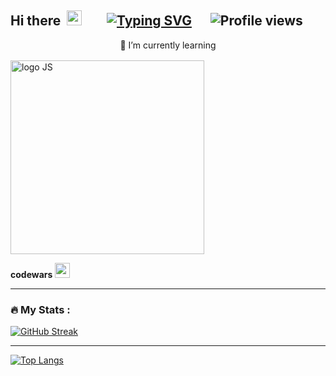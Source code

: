 <!-- ## Hi there 👋&nbsp; &nbsp; &nbsp; &nbsp;<span><a href="https://vitalimay.github.io/rsschool-cv/"><img src="https://readme-typing-svg.demolab.com?font=Segoe+UI+Semibold&weight=600&pause=1000&color=A52A2AA6&vCenter=true&multiline=true&width=620&height=33&lines=I'm+a+Front-end+Developer+(Entry+Level)" alt="Typing SVG" /></a></a>&nbsp; &nbsp; &nbsp;</a>  <img src="https://komarev.com/ghpvc/?username=VitaliMay&style=flat-square&color=blue" alt="Profile views"/></span> -->

<h2>Hi there&nbsp;  
<img src="https://github.com/blackcater/blackcater/raw/main/images/Hi.gif" height="24"/>&nbsp; &nbsp; &nbsp; &nbsp;
<span><a href="https://git.io/typing-svg"><img src="https://readme-typing-svg.demolab.com?  font=Segoe+UI+Semibold&weight=600&pause=1000&color=A52A2AA6&vCenter=true&multiline=true&width=620&height=33&lines=I'm+a+Front-end+Developer+(Entry+Level)" alt="Typing SVG" /></a></a>&nbsp; &nbsp; &nbsp;</a>
<img src="https://komarev.com/ghpvc/?username=VitaliMay&style=flat-square&color=blue" alt="Profile views"/></span>
</h2>

<!--
**VitaliMay/VitaliMay** is a ✨ _special_ ✨ repository because its `README.md` (this file) appears on your GitHub profile.

Here are some ideas to get you started:

- 🔭 I’m currently working on ...
- 🌱 I’m currently learning ...
- 👯 I’m looking to collaborate on ...
- 🤔 I’m looking for help with ...
- 💬 Ask me about ...
- 📫 How to reach me: ...
- 😄 Pronouns: ...
- ⚡ Fun fact: ...
-->

<!-- [![Typing SVG](https://readme-typing-svg.demolab.com?font=Fira+Code&weight=600&size=26&pause=1000&color=A52A2AA6&vCenter=true&multiline=true&width=600&height=60&lines=I+am+Front-end+Developer+(Entry+Level))](https://vitalimay.github.io/rsschool-cv/)

<div align="right">
  <img src="https://komarev.com/ghpvc/?username=VitaliMay&style=flat-square&color=blue" alt="Profile views"/>
</div>

---- -->

<div align="center" style="margin-bottom:1rem">🌱 I’m currently learning</div>  
<div align="left">

  <!-- <img src="https://i.giphy.com/media/v1.Y2lkPTc5MGI3NjExOGpmNmJ4ZXV5bmJ2YW53c3dqYWF1bGhzdG05Z3RmMGp6YzJqdWx4OCZlcD12MV9pbnRlcm5hbF9naWZfYnlfaWQmY3Q9Zw/fuJPZBIIqzbt1kAYVc/giphy.gif" width="310"/> -->

  <img src="" alt="logo JS" width="310"/>

</div>

**codewars**
<a href="https://www.codewars.com/users/VitaliMay">
  <img src="https://www.codewars.com/users/VitaliMay/badges/large" height="24">
</a>

----

### 🔥 My Stats :
<!-- ### :fire: My Stats : -->

[![GitHub Streak](http://github-readme-streak-stats.herokuapp.com?user=VitaliMay&theme=shadow-orange)](https://git.io/streak-stats)  

----

[![Top Langs](https://github-readme-stats.vercel.app/api/top-langs/?username=vitalimay&theme=shadow_red)](https://github.com/anuraghazra/github-readme-stats)
